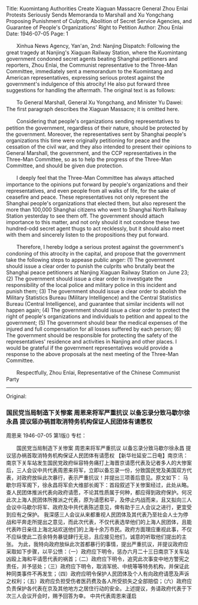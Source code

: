 Title: Kuomintang Authorities Create Xiaguan Massacre General Zhou Enlai Protests Seriously Sends Memoranda to Marshall and Xu Yongchang Proposing Punishment of Culprits, Abolition of Secret Service Agencies, and Guarantee of People's Organizations' Right to Petition
Author: Zhou Enlai
Date: 1946-07-05
Page: 1

　　Xinhua News Agency, Yan'an, 2nd: Nanjing Dispatch: Following the great tragedy at Nanjing's Xiaguan Railway Station, where the Kuomintang government condoned secret agents beating Shanghai petitioners and reporters, Zhou Enlai, the Communist representative to the Three-Man Committee, immediately sent a memorandum to the Kuomintang and American representatives, expressing serious protest against the government's indulgence of this atrocity! He also put forward three suggestions for handling the aftermath. The original text is as follows:

　　To General Marshall, General Xu Yongchang, and Minister Yu Dawei: The first paragraph describes the Xiaguan Massacre; it is omitted here.

　　Considering that people's organizations sending representatives to petition the government, regardless of their nature, should be protected by the government. Moreover, the representatives sent by Shanghai people's organizations this time were originally petitioning for peace and the cessation of the civil war, and they also intended to present their opinions to General Marshall, the government, and the CCP representatives in the Three-Man Committee, so as to help the progress of the Three-Man Committee, and should be given due protection.

　　I deeply feel that the Three-Man Committee has always attached importance to the opinions put forward by people's organizations and their representatives, and even people from all walks of life, for the sake of ceasefire and peace. These representatives not only represent the Shanghai people's organizations that elected them, but also represent the more than 100,000 Shanghai citizens who went to Shanghai North Railway Station yesterday to see them off. The government should attach importance to this matter, and not only should it not condone these two hundred-odd secret agent thugs to act recklessly, but it should also meet with them and sincerely listen to the propositions they put forward.

　　Therefore, I hereby lodge a serious protest against the government's condoning of this atrocity in the capital, and propose that the government take the following steps to appease public anger: (1) The government should issue a clear order to punish the culprits who brutally beat the Shanghai peace petitioners at Nanjing Xiaguan Railway Station on June 23; (2) The government should issue a clear order to investigate the responsibility of the local police and military police in this incident and punish them; (3) The government should issue a clear order to abolish the Military Statistics Bureau (Military Intelligence) and the Central Statistics Bureau (Central Intelligence), and guarantee that similar incidents will not happen again; (4) The government should issue a clear order to protect the right of people's organizations and individuals to petition and appeal to the government; (5) The government should bear the medical expenses of the injured and full compensation for all losses suffered by each person; (6) The government should be responsible for protecting the safety of the representatives' residence and activities in Nanjing and other places. I would be grateful if the government representatives would provide a response to the above proposals at the next meeting of the Three-Man Committee.

　　Respectfully, Zhou Enlai, Representative of the Chinese Communist Party



<hr /> 

Original: 


### 国民党当局制造下关惨案  周恩来将军严重抗议  以备忘录分致马歇尔徐永昌  提议惩办祸首取消特务机构保证人民团体有请愿权
周恩来
1946-07-05
第1版()
专栏：

　　国民党当局制造下关惨案
    周恩来将军严重抗议
    以备忘录分致马歇尔徐永昌
    提议惩办祸首取消特务机构保证人民团体有请愿权
    【新华社延安二日电】南京讯：南京下关车站发生国民党政府纵容特务痛打上海晋京请愿代表及记者多人的大惨案后，三人会议中共代表周恩来将军，立即以备忘录一份，分致国民党及美国双方代表，对政府放纵此次暴行，表示严重抗议！并提出三项善后意见。原文如下：
    马歇尔将军阁下，徐永昌将军俞大维部长阁下：首段叙述下关惨案经过，此处从略。
    查人民团体推派代表向政府请愿，不论其性质属于何种，都应得到政府保护。何况此次上海人民团体所推派之代表，原为请愿和平，及停止内战而来，且又拟向三人会议中马歇尔将军、政府及中共代表陈述意见，俾有助于三人会议之进行，更宜受到应有之保护。
    我深感三人会议从来都重视人民团体及其代表乃至社会人士为停战和平奔走所提出之意见，而此次代表，不仅代表选举他们的上海人民团体，且能代表昨日亲往上海北站欢送他们的上海十余万市民。政府方面理应重视此事，不仅不应纵使此二百余特务暴徒肆行无忌，且应接见他们，诚意的听取他们提出的主张。
    为此，我特向政府放纵此次首都暴行的事情，提出严重抗议，并提议政府应采取如下步骤，以平公愤：（一）政府应下明令，惩办六月二十三日南京下关车站凶殴上海和平请愿代表的祸首；（二）政府应下明令，追究此次事变中地方警宪之责任，并予惩处；（三）政府应下明令，取消军统、中统等等特务机构，并保证此种同类事件不再发生；（四）政府应明令保护人民团体及个人有向政府请愿及声诉之权利；（五）政府应负担受伤者医药费及各人所受损失之全部赔偿；（六）政府应负责保护各代表在京及其他地方之居住行动的安全。上述提议，务请政府代表于下次三人会议开会时，赐予回答为幸。
                                        中共代表周恩来谨启
